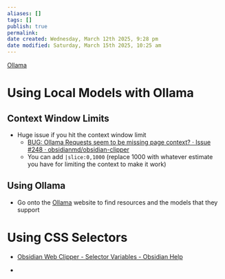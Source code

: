 ```yaml
---
aliases: []
tags: []
publish: true
permalink:
date created: Wednesday, March 12th 2025, 9:28 pm
date modified: Saturday, March 15th 2025, 10:25 am
---
```


[Ollama](../../⬇️%20Clippings/Tech%20Inbox/Ollama/Ollama.md)

# Using Local Models with Ollama

## Context Window Limits

- Huge issue if you hit the context window limit
	- [BUG: Ollama Requests seem to be missing page context? · Issue #248 · obsidianmd/obsidian-clipper](https://github.com/obsidianmd/obsidian-clipper/issues/248#issuecomment-2533544643)
	- You can add `|slice:0,1000` (replace 1000 with whatever estimate you have for limiting the context to make it work)

## Using Ollama

- Go onto the [Ollama](https://ollama.com/) website to find resources and the models that they support

# Using CSS Selectors

- [Obsidian Web Clipper - Selector Variables - Obsidian Help](https://help.obsidian.md/web-clipper/variables#Selector+variables)

- 